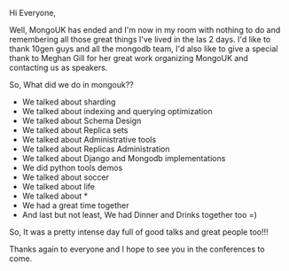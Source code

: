 <!---
$"metadata"$
{"md": true, "upload_date": "2010-06-19 00:13:21", "title": "MongoUk 2 days full of mongodb", "draft": false, "slug": "mongouk-2-days-full-mongodb", "tags": ["mongodb", "mongouk"]}
$"metadata"$
-->
Hi Everyone,

Well, MongoUK has ended and I'm now in my room with nothing to do and remembering all those great things I've lived in the las 2 days. I'd like to thank 10gen guys and all the mongodb team, I'd also like to give a special thank to Meghan Gill for her great work organizing MongoUK and contacting us as speakers.

So, What did we do in mongouk??

* We talked about sharding
* We talked about indexing and querying optimization
* We talked about Schema Design
* We talked about Replica sets
* We talked about Administrative tools
* We talked about Replicas Administration
* We talked about Django and Mongodb implementations
* We did python tools demos
* We talked about soccer
* We talked about life
* We talked about *
* We had a great time together
* And last but not least, We had Dinner and Drinks together too =)

So, It was a pretty intense day full of good talks and great people too!!!

Thanks again to everyone and I hope to see you in the conferences to come.